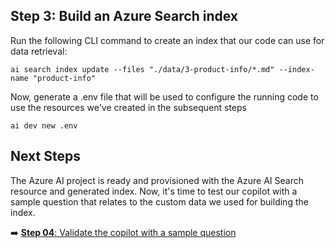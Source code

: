 ## Step 3: Build an Azure Search index

Run the following CLI command to create an index that our code can use for data retrieval:
```
ai search index update --files "./data/3-product-info/*.md" --index-name "product-info"
```

Now, generate a .env file that will be used to configure the running code to use the resources we've created in the subsequent steps
```
ai dev new .env
```

## Next Steps

The Azure AI project is ready and provisioned with the Azure AI Search resource and generated index. Now, it's time to test our copilot with a sample question that relates to the custom data we used for building the index.

➡️ [**Step 04**: Validate the copilot with a sample question](./step-04.md)